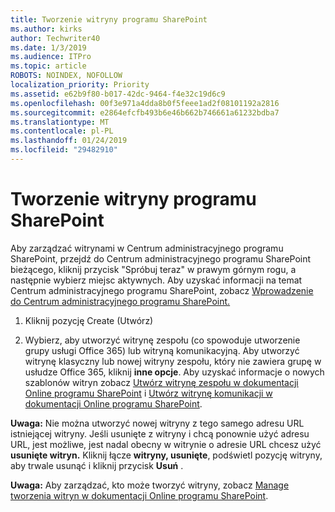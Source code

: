 ```yaml
---
title: Tworzenie witryny programu SharePoint
ms.author: kirks
author: Techwriter40
ms.date: 1/3/2019
ms.audience: ITPro
ms.topic: article
ROBOTS: NOINDEX, NOFOLLOW
localization_priority: Priority
ms.assetid: e62b9f80-b017-42dc-9464-f4e32c19d6c9
ms.openlocfilehash: 00f3e971a4dda8b0f5feee1ad2f08101192a2816
ms.sourcegitcommit: e2864efcfb493b6e46b662b746661a61232bdba7
ms.translationtype: MT
ms.contentlocale: pl-PL
ms.lasthandoff: 01/24/2019
ms.locfileid: "29482910"
---
```

# <a name="create-a-sharepoint-site"></a>Tworzenie witryny programu SharePoint

Aby zarządzać witrynami w Centrum administracyjnego programu SharePoint, przejdź do Centrum administracyjnego programu SharePoint bieżącego, kliknij przycisk "Spróbuj teraz" w prawym górnym rogu, a następnie wybierz miejsc aktywnych. Aby uzyskać informacji na temat Centrum administracyjnego programu SharePoint, zobacz [Wprowadzenie do Centrum administracyjnego programu SharePoint.](https://docs.microsoft.com/en-us/sharepoint/get-started-new-admin-center)
  
1. Kliknij pozycję Create (Utwórz) 
    
2. Wybierz, aby utworzyć witrynę zespołu (co spowoduje utworzenie grupy usługi Office 365) lub witryną komunikacyjną. Aby utworzyć witrynę klasyczny lub nowej witryny zespołu, który nie zawiera grupę w usłudze Office 365, kliknij **inne opcje**. Aby uzyskać informacje o nowych szablonów witryn zobacz [Utwórz witrynę zespołu w dokumentacji Online programu SharePoint](https://support.office.com/en-us/article/create-a-team-site-in-sharepoint-ef10c1e7-15f3-42a3-98aa-b5972711777d?ui=en-US&amp;rs=en-US&amp;ad=US) i [Utwórz witrynę komunikacji w dokumentacji Online programu SharePoint](https://support.office.com/article/7fb44b20-a72f-4d2c-9173-fc8f59ba50eb).
  
 **Uwaga:** Nie można utworzyć nowej witryny z tego samego adresu URL istniejącej witryny. Jeśli usunięte z witryny i chcą ponownie użyć adresu URL, jest możliwe, jest nadal obecny w witrynie o adresie URL chcesz użyć **usunięte witryn.** Kliknij łącze **witryny, usunięte**, podświetl pozycję witryny, aby trwale usunąć i kliknij przycisk **Usuń** . 
  
 **Uwaga:** Aby zarządzać, kto może tworzyć witryny, zobacz [Manage tworzenia witryn w dokumentacji Online programu SharePoint](https://docs.microsoft.com/en-us/sharepoint/manage-site-creation).
    

